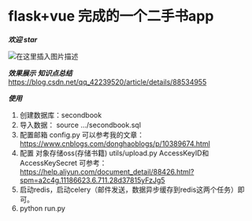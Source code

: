 # flask+vue 完成的一个二手书app

***欢迎   star***

![在这里插入图片描述](https://img-blog.csdnimg.cn/20190313160005145.png?x-oss-process=image/watermark,type_ZmFuZ3poZW5naGVpdGk,shadow_10,text_aHR0cHM6Ly9ibG9nLmNzZG4ubmV0L3FxXzQyMjM5NTIw,size_16,color_FFFFFF,t_70)

***效果展示***
***知识点总结***
https://blog.csdn.net/qq_42239520/article/details/88534955


***使用***
1. 创建数据库：secondbook
2. 导入数据： source .../secondbook.sql
3. 配置邮箱 config.py 可以参考我的文章：https://www.cnblogs.com/donghaoblogs/p/10389674.html
4. 配置 对象存储oss(存储书籍) utils/upload.py    AccessKeyID和AccessKeySecret  可参考：https://help.aliyun.com/document_detail/88426.html?spm=a2c4g.11186623.6.711.28d37815yFzJg5
5. 启动redis，启动celery（邮件发送，数据异步缓存到redis这两个任务）即可。
5. python run.py

